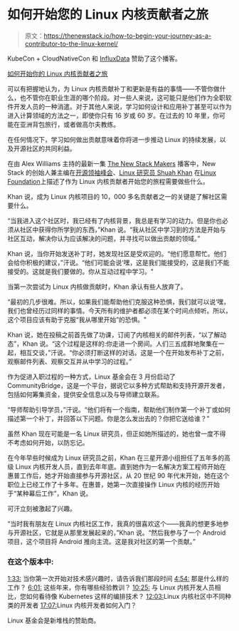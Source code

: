 # 如何开始您的 Linux 内核贡献者之旅

> 原文：<https://thenewstack.io/how-to-begin-your-journey-as-a-contributor-to-the-linux-kernel/>

KubeCon + CloudNativeCon 和 [InfluxData](https://www.influxdata.com/) 赞助了这个播客。

[如何开始你的 Linux 内核贡献者之旅](https://thenewstack.simplecast.com/episodes/how-to-begin-your-journey-as-a-contributor-to-the-linux-kernel)

可以有把握地认为，为 Linux 内核贡献补丁和更新是有益的事情——不管你做什么，也不管你在职业生涯的哪个阶段。对一些人来说，这可能只是他们作为全职软件开发人员的一种消遣。对于其他人来说，学习如何设计和应用补丁甚至可以作为进入计算领域的方法之一，即使你只有 16 岁或 60 岁。在过去的 10 年里，你可能在亚洲背包旅行，或者做高尔夫教练。

在任何情况下，学习如何做出贡献意味着你将进一步推动 Linux 的持续发展，以及开源社区的共同利益。

在由 Alex Williams 主持的最新一集 [The New Stack Makers](https://thenewstack.io/podcasts/makers) 播客中，New Stack 的创始人兼主编在[开源领袖峰会](https://events.linuxfoundation.org/events/open-source-leadership-summit-2019/)、[Linux 研究员 Shuah Khan](https://www.linkedin.com/in/shuah-khan-9527a414) 在[Linux Foundation](https://www.linuxfoundation.org/)上描述了作为 Linux 内核贡献者开始您的旅程需要做些什么。

Khan 说，成为 Linux 内核项目的 10，000 多名贡献者之一的关键是了解社区需要什么。

“当我进入这个社区时，我已经有了内核背景，我总是有学习的动力。但是你也必须从社区中获得你所学到的东西，”Khan 说。“我从社区中学习到的方法是开始与社区互动，解决你认为应该解决的问题，并寻找可以做出贡献的领域。”

Khan 说，当你开始发送补丁时，她发现社区是受欢迎的。“他们愿意帮忙。他们会给你积极的建议，”汗说。“他们可能会说‘嘿，这是我们能接受的，这是我们不能接受的。这就是我们要做的。你从互动过程中学习。"

当第一次尝试为 Linux 内核做贡献时，Khan 承认有些人放弃了。

“最初的几步很难。所以，如果我们能帮助他们克服这种恐惧，我们就可以说‘嘿，我们也曾经历过同样的事情。今天所有的维护者都必须在某个时间点倾听。所以，这个项目应该有助于克服“我从哪里开始”的恐惧。"

Khan 说，她在投稿之前首先做了功课，订阅了内核相关的邮件列表，“以了解动态”，Khan 说。“这个过程是这样的:你走进一个房间。人们三五成群地聚集在一起，相互交谈，”汗说。“你必须打断这样的对话。这是一个在开始发布补丁之前，观察邮件列表、观察交互并从中学习的过程。”

作为促进入职过程的一种方式，Linux 基金会在 3 月份启动了 CommunityBridge，这是一个平台，据说它以多种方式帮助和支持开源开发者，包括如何筹集资金，提供安全信息以及与导师建立联系。

“导师帮助引导学员，”汗说。“他们将有一个指南，帮助他们制作第一个补丁或如何描述第一个补丁，并回答以下问题。你是怎么发出去的？你把它送给谁？”

虽然 Khan 现在可能是一名 Linux 研究员，但正如她所描述的，她也曾一度不得不考虑如何开始，以防忘记。

在今年早些时候成为 Linux 研究员之前，Khan 在三星开源小组担任了五年多的高级 Linux 内核开发人员，直到去年年底。直到她作为一名解决方案工程师开始在惠普工作后，她才开始直接参与开源社区，从 20 世纪 90 年代末开始，她在这个职位上已经工作了十多年。在惠普，她第一次直接操作 Linux 内核的经历开始于“某种幕后工作”，Khan 说。

可汗立刻被激起了兴趣。

“当时我有朋友在 Linux 内核社区工作，我真的很喜欢这个——我真的想更多地参与开源社区，它就是从那里发展起来的，”Khan 说。“然后我参与了一个 Android 项目，这个项目将 Android 推向主流。这是我对社区的第一个贡献。”

### 在这个版本中:

[1:33:](https://thenewstack.simplecast.com/episodes/how-to-begin-your-journey-as-a-contributor-to-the-linux-kernel?t=1:33) 当你第一次开始对技术感兴趣时，请告诉我们那段时间
[4:54:](https://thenewstack.simplecast.com/episodes/how-to-begin-your-journey-as-a-contributor-to-the-linux-kernel?t=4:54) 那是什么样的工作？
[6:01:](https://thenewstack.simplecast.com/episodes/how-to-begin-your-journey-as-a-contributor-to-the-linux-kernel?t=6:01) 这些年来，你有哪些经验教训？
[10:25:](https://thenewstack.simplecast.com/episodes/how-to-begin-your-journey-as-a-contributor-to-the-linux-kernel?t=10:25) 与 Linux 内核开发人员相比，您如何看待像 Kubernetes 这样的编排技术？
[12:03:](https://thenewstack.simplecast.com/episodes/how-to-begin-your-journey-as-a-contributor-to-the-linux-kernel?t=12:03)Linux 内核社区中不同种类的开发者
[17:07:](https://thenewstack.simplecast.com/episodes/how-to-begin-your-journey-as-a-contributor-to-the-linux-kernel?t=17:07)Linux 内核开发者如何入门？

Linux 基金会是新堆栈的赞助商。

<svg xmlns:xlink="http://www.w3.org/1999/xlink" viewBox="0 0 68 31" version="1.1"><title>Group</title> <desc>Created with Sketch.</desc></svg>